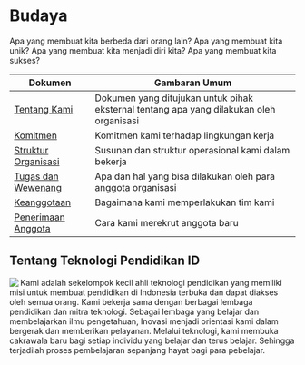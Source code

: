 # Budaya

Apa yang membuat kita berbeda dari orang lain? Apa yang membuat kita unik? Apa yang membuat kita menjadi diri kita? Apa yang membuat kita sukses?

| Dokumen                                              | Gambaran Umum                                                                           |
| ---------------------------------------------------- | --------------------------------------------------------------------------------------- |
| [Tentang Kami](/culture/tentang-kami.md)             | Dokumen yang ditujukan untuk pihak eksternal tentang apa yang dilakukan oleh organisasi |
| [Komitmen](/culture/komitmen.md)                     | Komitmen kami terhadap lingkungan kerja                                                 |
| [Struktur Organisasi](/culture/struktur.md)          | Susunan dan struktur operasional kami dalam bekerja                                     |
| [Tugas dan Wewenang](/culture/tugas-wewenang.md)     | Apa dan hal yang bisa dilakukan oleh para anggota organisasi                            |
| [Keanggotaan](/culture/keanggotaan.md)               | Bagaimana kami memperlakukan tim kami                                                   |
| [Penerimaan Anggota](/culture/penerimaan-anggota.md) | Cara kami merekrut anggota baru                                                         |

## Tentang Teknologi Pendidikan ID

<a href="https://www.artsy.net/">
  <img align="left" src="https://avatars.githubusercontent.com/u/74242819?s=200&v=4"/>
</a>

Kami adalah sekelompok kecil ahli teknologi pendidikan yang memiliki misi untuk membuat pendidikan di Indonesia terbuka dan dapat diakses oleh semua orang. Kami bekerja sama dengan berbagai lembaga pendidikan dan mitra teknologi. Sebagai lembaga yang belajar dan membelajarkan ilmu pengetahuan, Inovasi menjadi orientasi kami dalam bergerak dan memberikan pelayanan. Melalui teknologi, kami membuka cakrawala baru bagi setiap individu yang belajar dan terus belajar. Sehingga terjadilah proses pembelajaran sepanjang hayat bagi para pebelajar.
